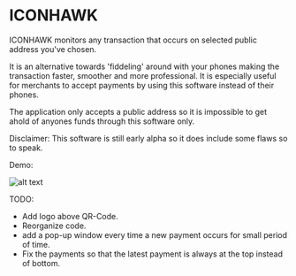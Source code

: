 # ICONHAWK
ICONHAWK monitors any transaction that occurs on selected public address you've chosen. 

It is an alternative towards 'fiddeling' around with your phones making the transaction faster, smoother and more professional. It is especially useful for merchants to accept payments by using this software instead of their phones. 

The application only accepts a public address so it is impossible to get ahold of anyones funds through this software only. 

Disclaimer: This software is still early alpha so it does include some flaws so to speak.

Demo:



![alt text](https://i.imgur.com/Vq5lFET.jpg)



TODO: 

- Add logo above QR-Code.
- Reorganize code.
- add a pop-up window every time a new payment occurs for small period of time.
- Fix the payments so that the latest payment is always at the top instead of bottom.

